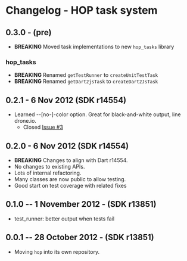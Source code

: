 # Changelog - HOP task system

## 0.3.0 - (pre)

* __BREAKING__ Moved task implementations to new `hop_tasks` library

### hop_tasks
* __BREAKING__ Renamed `getTestRunner` to `createUnitTestTask`
* __BREAKING__ Renamed `getDart2jsTask` to `createDart2JsTask`

## 0.2.1 - 6 Nov 2012 (SDK r14554)

* Learned --[no-]-color option. Great for black-and-white output, line drone.io.
    * Closed [Issue #3](https://github.com/kevmoo/hop.dart/issues/3)

## 0.2.0 - 6 Nov 2012 (SDK r14554)

* __BREAKING__ Changes to align with Dart r14554.
* No changes to existing APIs.
* Lots of internal refactoring.
* Many classes are now public to allow testing.
* Good start on test coverage with related fixes

## 0.1.0 -- 1 November 2012 - (SDK r13851)

* test_runner: better output when tests fail

## 0.0.1 -- 28 October 2012 - (SDK r13851)

* Moving `hop` into its own repository.
